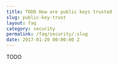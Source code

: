 ```yaml
---
title: TODO How are public keys trusted
slug: public-key-trust
layout: faq
category: security
permalink: /faq/security/:slug
date: 2017-01-20 00:00:00 Z
---
```

TODO